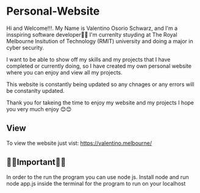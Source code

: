 # Personal-Website
 Hi and Welcome!!!. My Name is Valentino Osorio Schwarz, and I'm a insspiring software developer🎉🎉
 I'm currenlty stuyding at The Royal Melbourne Insitution of Technology (RMIT) university and doing a major in cyber security. 

 I want to be able to show off my skills and my projects that I have completed or currently doing, so I have created my own personal website
 where you can enjoy and view all my projects. 

 This website is constantly being updated so any chnages or any errors will be constanlty updated. 

 Thank you for takeing the time to enjoy my website and my projects I hope you very much enjoy 😊😊
## View 
To view the website just vist: https://valentino.melbourne/ 
## 🚨🚨Important🚨🚨 
In order to the run the program you can use node js. Install node and run node app.js inside the terminal for the program to run on your localhost
